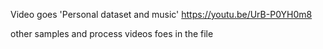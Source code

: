 Video goes
'Personal dataset and music'
https://youtu.be/UrB-P0YH0m8

other samples and process videos foes in the file

